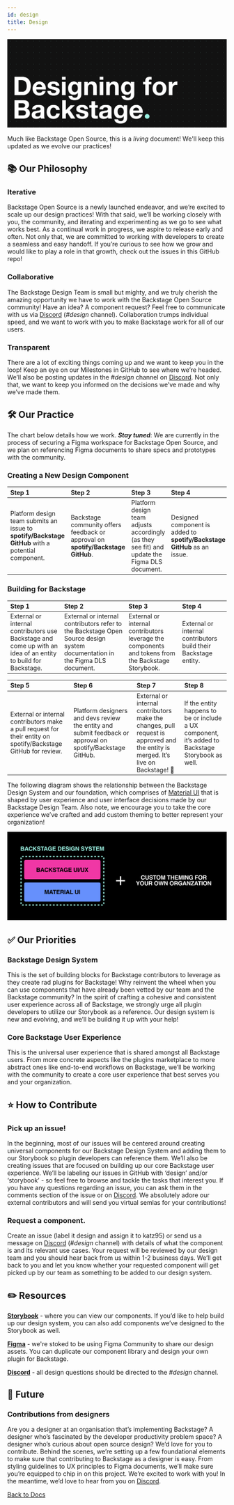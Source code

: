 ```yaml
---
id: design
title: Design
---
```


![header](../assets/dls/designheader.png)

Much like Backstage Open Source, this is a _living_ document! We'll keep this
updated as we evolve our practices!

## 📚 Our Philosophy

### Iterative

Backstage Open Source is a newly launched endeavor, and we’re excited to scale
up our design practices! With that said, we’ll be working closely with you, the
community, and iterating and experimenting as we go to see what works best. As a
continual work in progress, we aspire to release early and often. Not only that,
we are committed to working with developers to create a seamless and easy
handoff. If you’re curious to see how we grow and would like to play a role in
that growth, check out the issues in this GitHub repo!

### Collaborative

The Backstage Design Team is small but mighty, and we truly cherish the amazing
opportunity we have to work with the Backstage Open Source community! Have an
idea? A component request? Feel free to communicate with us via
[Discord](https://discord.gg/EBHEGzX) (_#design_ channel). Collaboration trumps
individual speed, and we want to work with you to make Backstage work for all of
our users.

### Transparent

There are a lot of exciting things coming up and we want to keep you in the
loop! Keep an eye on our Milestones in GitHub to see where we’re headed. We’ll
also be posting updates in the _#design_ channel on
[Discord](https://discord.gg/EBHEGzX). Not only that, we want to keep you
informed on the decisions we’ve made and why we’ve made them.

## 🛠 Our Practice

The chart below details how we work. **_Stay tuned_**: We are currently in the
process of securing a Figma workspace for Backstage Open Source, and we plan on
referencing Figma documents to share specs and prototypes with the community.

### Creating a New Design Component

| Step 1                                                                                            | Step 2                                                                           | Step 3                                                                                        | Step 4                                                                   | Step 5                                                                       | Step 6                                                                                 |
| :------------------------------------------------------------------------------------------------ | :------------------------------------------------------------------------------- | :-------------------------------------------------------------------------------------------- | :----------------------------------------------------------------------- | :--------------------------------------------------------------------------- | :------------------------------------------------------------------------------------- |
| Platform design team submits an issue to **spotify/Backstage GitHub** with a potential component. | Backstage community offers feedback or approval on **spotify/Backstage GitHub**. | Platform design team adjusts accordingly (as they see fit) and update the Figma DLS document. | Designed component is added to **spotify/Backstage GitHub** as an issue. | External or internal Backstage open source contributors build the component. | External or internal contributors add the component to the **Backstage Storybook**. 🎉 |

### Building for Backstage

| Step 1                                                                                                        | Step 2                                                                                                                      | Step 3                                                                                             | Step 4                                                          |
| :------------------------------------------------------------------------------------------------------------ | :-------------------------------------------------------------------------------------------------------------------------- | :------------------------------------------------------------------------------------------------- | :-------------------------------------------------------------- |
| External or internal contributors use Backstage and come up with an idea of an entity to build for Backstage. | External or internal contributors refer to the Backstage Open Source design system documentation in the Figma DLS document. | External or internal contributors leverage the components and tokens from the Backstage Storybook. | External or internal contributors build their Backstage entity. |

| Step 5                                                                                                         | Step 6                                                                                                     | Step 7                                                                                                                            | Step 8                                                                                            |
| :------------------------------------------------------------------------------------------------------------- | :--------------------------------------------------------------------------------------------------------- | :-------------------------------------------------------------------------------------------------------------------------------- | :------------------------------------------------------------------------------------------------ |
| External or internal contributors make a pull request for their entity on spotify/Backstage GitHub for review. | Platform designers and devs review the entity and submit feedback or approval on spotify/Backstage GitHub. | External or internal contributors make the changes, pull request is approved and the entity is merged. It’s live on Backstage! 🎉 | If the entity happens to be or include a UX component, it’s added to Backstage Storybook as well. |

The following diagram shows the relationship between the Backstage Design System
and our foundation, which comprises of [Material UI](https://material-ui.com/)
that is shaped by user experience and user interface decisions made by our
Backstage Design Team. Also note, we encourage you to take the core experience
we’ve crafted and add custom theming to better represent your organization!

![dls](../assets/dls/DLS.png)

## ✅ Our Priorities

### Backstage Design System

This is the set of building blocks for Backstage contributors to leverage as
they create rad plugins for Backstage! Why reinvent the wheel when you can use
components that have already been vetted by our team and the Backstage
community? In the spirit of crafting a cohesive and consistent user experience
across all of Backstage, we strongly urge all plugin developers to utilize our
Storybook as a reference. Our design system is new and evolving, and we’ll be
building it up with your help!

### Core Backstage User Experience

This is the universal user experience that is shared amongst all Backstage
users. From more concrete aspects like the plugins marketplace to more abstract
ones like end-to-end workflows on Backstage, we’ll be working with the community
to create a core user experience that best serves you and your organization.

## ⭐️ How to Contribute

### Pick up an issue!

In the beginning, most of our issues will be centered around creating universal
components for our Backstage Design System and adding them to our Storybook so
plugin developers can reference them. We’ll also be creating issues that are
focused on building up our core Backstage user experience. We’ll be labeling our
issues in GitHub with ‘design’ and/or ‘storybook’ - so feel free to browse and
tackle the tasks that interest you. If you have any questions regarding an
issue, you can ask them in the comments section of the issue or on
[Discord](https://discord.gg/EBHEGzX). We absolutely adore our external
contributors and will send you virtual semlas for your contributions!

### Request a component.

Create an issue (label it design and assign it to katz95) or send us a message
on [Discord](https://discord.gg/EBHEGzX) (_#design_ channel) with details of
what the component is and its relevant use cases. Your request will be reviewed
by our design team and you should hear back from us within 1-2 business days.
We’ll get back to you and let you know whether your requested component will get
picked up by our team as something to be added to our design system.

## ✏️ Resources

**[Storybook](http://storybook.backstage.io/)** - where you can view our
components. If you’d like to help build up our design system, you can also add
components we’ve designed to the Storybook as well.

**[Figma](https://www.figma.com/@backstage)** - we're stoked to be using Figma
Community to share our design assets. You can duplicate our component library
and design your own plugin for Backstage.

**[Discord](https://discord.gg/EBHEGzX)** - all design questions should be
directed to the _#design_ channel.

## 🔮 Future

### Contributions from designers

Are you a designer at an organisation that’s implementing Backstage? A designer
who’s fascinated by the developer productivity problem space? A designer who’s
curious about open source design? We’d love for you to contribute. Behind the
scenes, we’re setting up a few foundational elements to make sure that
contributing to Backstage as a designer is easy. From styling guidelines to UX
principles to Figma documents, we’ll make sure you’re equipped to chip in on
this project. We’re excited to work with you! In the meantime, we’d love to hear
from you on [Discord](https://discord.gg/EBHEGzX).

[Back to Docs](../README.md)
